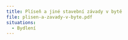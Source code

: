 ```yaml
---
title: Plíseň a jiné stavební závady v bytě
file: plisen-a-zavady-v-byte.pdf
situations:
  - Bydlení
---
```

